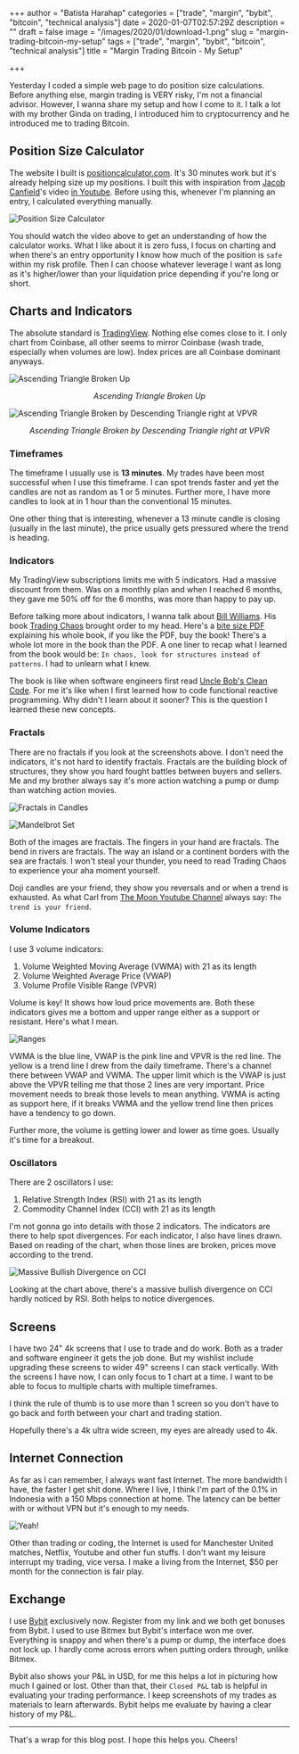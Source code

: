 +++
author = "Batista Harahap"
categories = ["trade", "margin", "bybit", "bitcoin", "technical analysis"]
date = 2020-01-07T02:57:29Z
description = ""
draft = false
image = "/images/2020/01/download-1.png"
slug = "margin-trading-bitcoin-my-setup"
tags = ["trade", "margin", "bybit", "bitcoin", "technical analysis"]
title = "Margin Trading Bitcoin - My Setup"

+++


Yesterday I coded a simple web page to do position size calculations. Before anything else, margin trading is VERY risky, I'm not a financial advisor. However, I wanna share my setup and how I come to it. I talk a lot with my brother Ginda on trading, I introduced him to cryptocurrency and he introduced me to trading Bitcoin.

## Position Size Calculator

The website I built is [positioncalculator.com](https://positioncalculator.com). It's 30 minutes work but it's already helping size up my positions. I built this with inspiration from [Jacob Canfield](https://twitter.com/JacobCanfield)'s video [in Youtube](https://positioncalculator.com/). Before using this, whenever I'm planning an entry, I calculated everything manually.

![Position Size Calculator](/content/images/2020/01/Screen-Shot-2020-01-07-at-13.59.16.png)

You should watch the video above to get an understanding of how the calculator works. What I like about it is zero fuss, I focus on charting and when there's an entry opportunity I know how much of the position is `safe` within my risk profile. Then I can choose whatever leverage I want as long as it's higher/lower than your liquidation price depending if you're long or short.

## Charts and Indicators

The absolute standard is [TradingView](https://tradingview.com). Nothing else comes close to it. I only chart from Coinbase, all other seems to mirror Coinbase (wash trade, especially when volumes are low). Index prices are all Coinbase dominant anyways.

![Ascending Triangle Broken Up](/content/images/2020/01/2020-01-06-Long-7521-7575-100x.png)
<div style="text-align: center; font-style: italic;">Ascending Triangle Broken Up</div>

![Ascending Triangle Broken by Descending Triangle right at VPVR](/content/images/2020/01/2020-01-04-Short-7308-7270p5-50x.png)
<div style="text-align: center; font-style: italic; margin-bottom: 1em;">Ascending Triangle Broken by Descending Triangle right at VPVR</div>

### Timeframes

The timeframe I usually use is **13 minutes**. My trades have been most successful when I use this timeframe. I can spot trends faster and yet the candles are not as random as 1 or 5 minutes. Further more, I have more candles to look at in 1 hour than the conventional 15 minutes. 

One other thing that is interesting, whenever a 13 minute candle is closing (usually in the last minute), the price usually gets pressured where the trend is heading.

### Indicators

My TradingView subscriptions limits me with 5 indicators. Had a massive discount from them. Was on a monthly plan and when I reached 6 months, they gave me 50% off for the 6 months, was more than happy to pay up.

Before talking more about indicators, I wanna talk about [Bill Williams](https://en.wikipedia.org/wiki/Bill_Williams_(trader)). His book [Trading Chaos](https://www.amazon.com/Trading-Chaos-Maximize-Technical-Techniques/dp/0471463086) brought order to my head. Here's a [bite size PDF](http://www.forexfactory.com/attachment.php?attachmentid=1029464&d=1346336346) explaining his whole book, if you like the PDF, buy the book! There's a whole lot more in the book than the PDF. A one liner to recap what I learned from the book would be: `In chaos, look for structures instead of patterns`. I had to unlearn what I knew.

The book is like when software engineers first read [Uncle Bob's Clean Code](https://www.amazon.com/Clean-Code-Handbook-Software-Craftsmanship/dp/0132350882). For me it's like when I first learned how to code functional reactive programming. Why didn't I learn about it sooner? This is the question I learned these new concepts.

### Fractals

There are no fractals if you look at the screenshots above. I don't need the indicators, it's not hard to identify fractals. Fractals are the building block of structures, they show you hard fought battles between buyers and sellers. Me and my brother always say it's more action watching a pump or dump than watching action movies.

![Fractals in Candles](/content/images/2020/01/Fract2.jpg)

![Mandelbrot Set](/content/images/2020/01/maxresdefault.jpg)

Both of the images are fractals. The fingers in your hand are fractals. The bend in rivers are fractals. The way an island or a continent borders with the sea are fractals. I won't steal your thunder, you need to read Trading Chaos to experience your aha moment yourself.

Doji candles are your friend, they show you reversals and or when a trend is exhausted. As what Carl from [The Moon Youtube Channel](https://www.youtube.com/channel/UCc4Rz_T9Sb1w5rqqo9pL1Og) always say: `The trend is your friend`.

### Volume Indicators

I use 3 volume indicators:

1. Volume Weighted Moving Average (VWMA) with 21 as its length
2. Volume Weighted Average Price (VWAP)
3. Volume Profile Visible Range (VPVR)

Volume is key! It shows how loud price movements are. Both these indicators gives me a bottom and upper range either as a support or resistant. Here's what I mean.

![Ranges](/content/images/2020/01/download.png)

VWMA is the blue line, VWAP is the pink line and VPVR is the red line. The yellow is a trend line I drew from the daily timeframe. There's a channel there between VWAP and VWMA. The upper limit which is the VWAP is just above the VPVR telling me that those 2 lines are very important. Price movement needs to break those levels to mean anything. VWMA is acting as support here, if it breaks VWMA and the yellow trend line then prices have a tendency to go down.

Further more, the volume is getting lower and lower as time goes. Usually it's time for a breakout.

### Oscillators

There are 2 oscillators I use:

1. Relative Strength Index (RSI) with 21 as its length
2. Commodity Channel Index (CCI) with 21 as its length

I'm not gonna go into details with those 2 indicators. The indicators are there to help spot divergences. For each indicator, I also have lines drawn. Based on reading of the chart, when those lines are broken, prices move according to the trend.

![Massive Bullish Divergence on CCI](/content/images/2020/01/2020-01-05-Long-7290-7328p5-7334p5-50x.png)

Looking at the chart above, there's a massive bullish divergence on CCI hardly noticed by RSI. Both helps to notice divergences.

## Screens

I have two 24" 4k screens that I use to trade and do work. Both as a trader and software engineer it gets the job done. But my wishlist include upgrading these screens to wider 49" screens I can stack vertically. With the screens I have now, I can only focus to 1 chart at a time. I want to be able to focus to multiple charts with multiple timeframes.

I think the rule of thumb is to use more than 1 screen so you don't have to go back and forth between your chart and trading station.

Hopefully there's a 4k ultra wide screen, my eyes are already used to 4k.

## Internet Connection

As far as I can remember, I always want fast Internet. The more bandwidth I have, the faster I get shit done. Where I live, I think I'm part of the 0.1% in Indonesia with a 150 Mbps connection at home. The latency can be better with or without VPN but it's enough to my needs.

![Yeah!](/content/images/2020/01/Screen-Shot-2020-01-07-at-16.48.23.png)

Other than trading or coding, the Internet is used for Manchester United matches, Netflix, Youtube and other fun stuffs. I don't want my leisure interrupt my trading, vice versa. I make a living from the Internet, $50 per month for the connection is fair play.

## Exchange

I use [Bybit](https://www.bybit.com/app/register?ref=WqrOo) exclusively now. Register from my link and we both get bonuses from Bybit. I used to use Bitmex but Bybit's interface won me over. Everything is snappy and when there's a pump or dump, the interface does not lock up. I hardly come across errors when putting orders through, unlike Bitmex.

Bybit also shows your P&L in USD, for me this helps a lot in picturing how much I gained or lost. Other than that, their `Closed P&L` tab is helpful in evaluating your trading performance. I keep screenshots of my trades as materials to learn afterwards. Bybit helps me evaluate by having a clear history of my P&L.

---

That's a wrap for this blog post. I hope this helps you. Cheers!